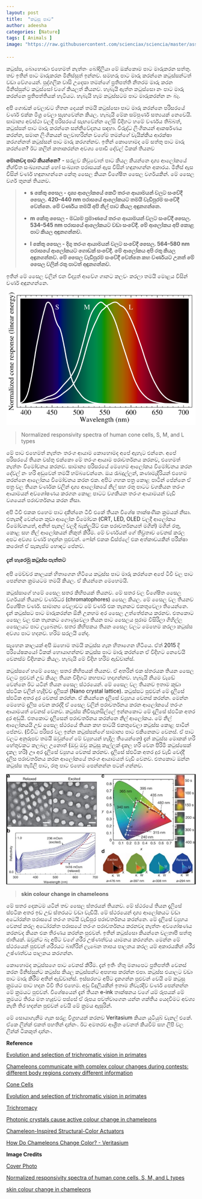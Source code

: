 ```yaml
---
layout: post
title:  "කටුසු පාට"
author: adeesha
categories: [Nature]
tags: [ Animals ]
image: "https://raw.githubusercontent.com/scienciax/sciencia/master/assets/images/posts/ajp/cov/chameleon.jpg"

---
```


කටුස්ස, බොහොඬා එහෙමත් නැත්තං බෝදිලියා මේ ඔක්කොම පාට මාරුකරන සත්තු. තව ඉතින් පාට මාරුකරන මිනිස්සුත් ඉන්නව. සමහරු පාට මාරු කරන්නෙ කටුස්සන්ටත් වඩා වේගයෙන්. පුද්ගලික වාසි උදෙසා තමන්ගේ ප්‍රතිපත්ති නිතරම මාරු කරන මිනිස්සුන්ට කටුස්සෝ වගේ කියලත් කියනව. හැබැයි ඇත්ත කටුස්සො නං පාට මාරු කරන්නෙ ප්‍රතිපත්තියක් හැටියට. හැබැයි හැම කටුස්සටම පාට මාරුකරන්න නං බෑ. 

අපි ගොඩක් වෙලාවට හිතන දෙයක් තමයි කටුස්සො පාට මාරු කරන්නෙ පරිසරයේ වර්ණ එක්ක මිශ්‍ර වෙලා සැඟවෙන්න කියල. හැබැයි මේක සම්පුර්ණ සත්‍යයක් නෙවෙයි. සාමාන්‍ය අවස්ථා වලදී පරිසරයේ සැඟවෙන්න ලේසි විදිහට හමේ වර්ණය තිබ්බත්, කටුස්සන් පාට මාරු කරන්නෙ සන්නිවේදනය සඳහා. විරුද්ධ ලිංගිකයන් ආකර්ෂණය කරන්න, සමාන ලිංගිකයන් පලවාහරින්න වගේම තමන්ගේ වැයික්කිය ආරක්ෂා කරගන්නත් කටුස්සන් පාට මාරු කරගන්නව. ඉතින් කොහොමද මේ සත්තු පාට මාරු කරන්නෙ? ඊට කලින් කතාකරන්න අවශ්‍ය පොඩි දේවල් ටිකක් තියනව

**මොනවද පාට කියන්නෙ?** - සරළව කිවුවොත් පාට කියල කියන්නෙ දෘශ්‍ය ආලෝකයේ නිශ්චිත සංඛ්‍යාතයක් හෝ සංඛ්‍යාත පරාසයක් ඇස විසින් හඳුනාගන්න අකාරය. මිනිස් ඇස විසින් වර්ණ හඳුනාගන්නෙ කේතු සෛල කියන විශේෂිත සෛල වර්ගයකින්. මේ සෛල වර්ග තුනක් තියනව.

> - **s කේතු සෛල - දෘශ්‍ය ආලෝකයේ කෙටි තරංග ආයාමයන් වලට සංවේදී සෛල. 420–440 nm පරාසයේ ආලෝකයට තමයි වැඩිපුරම සංවේදී වෙන්නෙ. මේ වර්ණය තමයි අපි නිල් පාට කියල අඳුනගන්නෙ.**
>
> - **m කේතු සෛල - මධ්‍යම ප්‍රමාණයේ තරංග ආයාමයන් වලට සංවේදී සෛල. 534–545 nm පරාසයේ ආලෝකයට වඩා සංවේදී. මේ ආලෝකය අපි කොළ පාට කියල අඳුනගන්නව.**
>
> - **l කේතු සෛල - දිගු තරංග ආයාමයන් වලට සංවේදී සෛල. 564–580 nm පරාසයේ ආලෝකයට ගොඩක් සංවේදී. මේ ආලෝකය අපි රතු කියල අඳුනගන්නව. මේ සෛල වැඩිපුරම සංවේදී වෙන්නෙ කහ වර්ණයට උනත් මේ සෛල වලින් රතු පාටත් අඳුනගන්නව.**

ඉතින් මේ සෛල වලින් එන විද්‍යුත් ආවේග ගානට කලවං කරලා තමයි මොළය විසින් වර්ණ අඳුනගන්නෙ.



![Trichromatic vision](https://raw.githubusercontent.com/scienciax/sciencia/master/assets/images/posts/ajp/cont/trichrom.png?raw=true)

> Normalized responsivity spectra of human cone cells, S, M, and L types



මේ පාට එහෙමත් නැත්තං තරංග ආයාම කොහොමද අපේ ඇහැට එන්නෙ. අපේ පරිසරයේ තියන වස්තු එක්කො මේ තරංග ආයාම පරාවර්තනය කරනව, එහෙමත් නැත්තං විමෝචනය කරනව. සාමාන්‍ය පරිසරයේ මෙහෙම ආලෝකය විමෝචනය කරන දේවල් නං හරි අඩුවෙන් තමයි හම්බවෙන්නෙ. ඔය රෑබදුල්ලන්, කණාමැදිරියන් එහෙම කරන්නෙ ආලෝකය විමෝචනය කරන එක. අපිට ගහක පත්‍ර කොළ පාටින් පේන්නෙ ඒ පත්‍ර වල තියන වර්ණක වලින් දෘශ්‍ය ආලෝකයේ නිල් සහ රතු පාටට වගකියන තරංග ආයාමයන් අවශෝෂණය කරගන කොළ පාටට වගකියන තරංග ආයාමයන් වැඩි වශයෙන් පරාවර්තනය කරන නිසා.

අපි ටීවී එකක එහෙම පාට දකින්නෙ ටීවී එකේ තියන විශේෂ තාක්ෂණික ක්‍රමයක් නිසා. එතැනදී වෙන්නෙ කුඩා ආලෝක විමෝචක (CRT, LED, OLED වලදී ආලෝකය විමෝචනයත්, අනිත් පැනල් වලදී බැක්ලයිට් එක පරාවර්තනයත් මගින්) මගින් රතු, කොළ සහ නිල් ආලෝකයන් නිකුත් කිරීම. මේ වර්ණයන් ගේ තීව්‍රතාව වෙනස් කරල අපට අවශ්‍ය වර්ණ හදන්න පුළුවන්. ෆෝන් එකක ඩිස්ප්ලේ එක අත්කාචයකින් පරීක්ෂා කරොත් ඒ සැකැස්ම හොඳට පේනව.

#### දැන් හැරෙමු කටුස්ස පැත්තට

අපි මෙච්චර කාලයක් හිතාගෙන හිටියෙ කටුස්ස පාට මාරු කරන්නෙ අපේ ටීවී වල පාට පෙන්නන ක්‍රමයටම තමයි කියල. ඒ කියන්නෙ මෙහෙමයි.

කටුස්සාගේ හමේ සෛල සතර කිහිපයක් තියනව. මේ සතර වල විශේෂිත සෛල වර්ගයක් තියනව වර්ණධර (chromatophores) සෛල කියල. මේ සෛල වල තියනව විශේෂිත වර්ණ. සාමාන්‍ය වෙලාවට මේ වර්ණ එක තැනකට එකතුවෙලා තියෙන්නෙ. දැන් කටුස්සට පාට මාරුකරන්න ඕනි උනහම අර සෛල උත්තේජනය කරනව. එතකොට සෛල වල එක තැනකට ගොණුවෙලා තියන පාට සෛලය පුරාම විසිරිලා ගිහිල්ල සෛලයට පාට ලැබෙනව. සතර කිහිපකය තියන සෛල වලට මෙහෙම කරලා කටුස්ස අවශ්‍ය පාට හදනව. හරිම සරලයි නේද.

සෑහෙන කාලයක් අපි ඔහොම තමයි කටුස්ස ගැන හිතාගෙන හිටියෙ. ඒත් 2015 දි පරියේෂකයෝ ටිකක් හොයාගන්නව කටුස්ස පාට මාරු කරන්නෙ ඒ විදිහට නෙවෙයි වෙනස්ම විදිහකට කියල. හැබැයි මේ විදිහ හරිම ඇඩ්වාන්ස්.

කටුස්සගේ හමේ සෛල සතර කිහිපයක් තියනව. ඒ අතරින් එක ස්තරයක තියන සෛල වලට පුළුවන් උඩ කියල තියන විදිහට කහපාට හදාගන්නව. හැබැයි නියම වැඩේ වෙන්නෙ ඊට යටින් තියන සෛල ස්ථරයෙන්. මේ සෛල වල තියනව ඉතාම කුඩා ස්ඵටික වලින් හැදිච්ච දැලිසක් (Nano crystal lattice). කටුස්සට පුළුවන් මේ දැලිසේ ස්ඵටික අතර දුර වෙනස් කරන්න. ඒ කියන්නෙ දැලිසේ ව්‍යුහය වෙනස් කරන්න. මෙන්න මෙහෙම දැලිස වෙන කරද්දී ඒ සෛල වලින් පරාවර්තනය කරන ආලෝකයේ තරංග ආයාමයත් වෙනස් වෙනව. කටුස්ස නිවීසැනසිල්ලේ ඉන්නකොට මේ දැලිසේ ස්ඵටික අතර දුර අඩුයි. එතකොට දැලිසෙන් පරාවර්තනය කරන්නෙ නිල් ආලෝකය. මේ නිල් ආලෝකයයි උඩ සෛල ස්ථරයේ තියන කහ පාටයි එකතුවෙලා කටුස්ස කොළ පාටින් පේනව. (විවිධ පරිසර වල ඉන්න කටුස්සන්ගේ සාමාන්‍ය පාට එකිනෙකට වෙනස්. ඒ පාට වලට අනුරූපව තමයි ඔවුන්ගේ මේ ව්‍යුහයන් හැදිල තියෙන්නෙ) දැන් කටුස්ස මොකක් හරි හේතුවකට කලබල උනොත් (ඔවු ඔවු කටුසු කෑල්ලක් දැකල හරි වෙන පිරිමි කටුස්සෙක් දැකල හරි) ඌ අර දැලිසේ ව්‍යුහය වෙනස් කරනව. දැලිසේ ස්ඵටික අතර දුර වැඩි වෙද්දී දැලිස පරාවර්තනය කරන ආලෝකයේ තරංග ආයාමයත් වැඩි වෙනව. එතකොට ඔන්න කටුස්ස තැඹිලි පාට, රතු පාට එහෙම පෙන්නන්න පටන් ගන්නව.



![skin colour change in chameleons](https://raw.githubusercontent.com/scienciax/sciencia/master/assets/images/posts/ajp/cont/lattice.JPG?raw=true) 

> **skin colour change in chameleons**



මේ සතර දෙකටම යටින් තව සෛල ස්තරයක් තියනව. මේ ස්ථරයේ තියන දැලිසේ ස්ඵටික අතර ඉඩ උඩ ස්තරයට වඩා වැඩියි. මේ ස්ථරයෙන් දෘශ්‍ය ආලෝකයට වඩා අධෝරක්ත පරාසයේ තරංග තමයි වැඩිපුර පරාවර්තනය කරන්නෙ. මේ දැලිසේ ව්‍යුහය වෙනස් කරල අධෝරක්ත පරාසයේ තරංග පරාවර්තනය කරනවද නැත්තං අවශෝෂණය කරනවද කියන එක තීරණය කරන්න පුළුවන්. ඉතින් කටුස්සො කියන්නෙ චලතාපී සත්තු ජාතියක්. ඔවුන්ට බෑ අපිට වගේ ශරීර උෂ්ණත්වය යාමනය කරගන්න. මෙන්න මේ ස්ථරයෙන් පුළුවන් ශරීරයට බාහිරින් ලැබෙන තාපය පාලනය කරල යම් අකාරයකින් ශරීර උෂ්ණත්වය පාලනය කරගන්න.

කොහොමද කටුස්සගෙ පාට වෙනස් කිරීම. දැන් ඉතිං හිතු මනාපෙට ප්‍රතිපත්ති වෙනස් කරන මිනිස්සුන්ට කටුස්ස කියල කටුස්සන්ට අපහාස කරන්න එපා. කටුස්ස එයාලට වඩා පාට මාරු කිරීම අතින් ඇඩ්වාන්ස්. ඉස්සරහට අපිට දැකගන්න පුළුවන් වෙයි මේ කටුසු ක්‍රමයට පාට හදන ටීවී තිර එහෙම. අඩු විදුලියකින් ඉතාම නිවැරදිව වර්ණ පෙන්නන්න මේ ක්‍රමයට පුළුවන්. විශේෂයෙන් දැන් තියන e-ink තාක්ෂනය වගේ යම් රූපයක් මේ ක්‍රමයට තිරය මත හැදුවට පස්සේ ඒ රූපය පවත්වාගෙන යන්න ශක්තිය යෙදවීමට අවශ්‍ය නැති තිර හදන්න පුළුවන් වෙයි මේ ක්‍රමය ඇසුරින්.



මේ සොයාගැනීම ගැන සරළ විග්‍රහයක් කරනව Veritasium කියන යුටියුබ් චැනල් එකේ. ඒකෙ ලින්ක් එකත් පහතින් දාන්නං. ඊට අමතරව ආශ්‍රිත වෙනත් කියවීම් සහ ලිපි වල ලින්ක් ටිකකුත් දාන්නං.



**Reference**

[Evolution and selection of trichromatic vision in primates](https://doi.org/10.1016/S0169-5347(03)00012-0)

[Chameleons communicate with complex colour changes during contests: different body regions convey different information](https://royalsocietypublishing.org/doi/10.1098/rsbl.2013.0892)

[Cone Cells](https://en.wikipedia.org/wiki/Cone_cell)

[Evolution and selection of trichromatic vision in primates](https://doi.org/10.1016/S0169-5347(03)00012-0)

[Trichromacy](https://en.wikipedia.org/wiki/Trichromacy)

[Photonic crystals cause active colour change in chameleons](https://www.nature.com/articles/ncomms7368)

[Chameleon-Inspired Structural-Color Actuators](https://doi.org/10.1016/j.matt.2019.05.012)

[How Do Chameleons Change Color? - Veritasium ](https://www.youtube.com/watch?v=SQggDnScsvI)



**Image Credits**

[Cover Photo](https://www.flickr.com/photos/tambako/5950321085)

[Normalized responsivity spectra of human cone cells, S, M, and L types](https://en.wikipedia.org/wiki/Cone_cell#/media/File:Cone-fundamentals-with-srgb-spectrum.svg)

[skin colour change in chameleons](https://www.nature.com/articles/ncomms7368)
